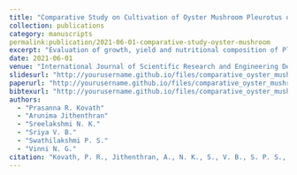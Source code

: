 ```yaml
---
title: "Comparative Study on Cultivation of Oyster Mushroom Pleurotus ostreatus on Different Substrates"
collection: publications
category: manuscripts
permalink:publication/2021-06-01-comparative-study-oyster-mushroom
excerpt: "Evaluation of growth, yield and nutritional composition of Pleurotus ostreatus on straw, coir pith, newspaper, sawdust and banana leaves."
date: 2021-06-01
venue: "International Journal of Scientific Research and Engineering Development"
slidesurl: "http://yourusername.github.io/files/comparative_oyster_mushroom_slides.pdf"
paperurl: "http://yourusername.github.io/files/comparative_oyster_mushroom_paper.pdf"
bibtexurl: "http://yourusername.github.io/files/comparative_oyster_mushroom.bib"
authors:
  - "Prasanna R. Kovath"
  - "Arunima Jithenthran"
  - "Sreelakshmi N. K."
  - "Sriya V. B."
  - "Swathilakshmi P. S."
  - "Vinni N. G."
citation: "Kovath, P. R., Jithenthran, A., N. K., S., V. B., S. P. S., &amp; V. N. G. (2021). Comparative Study on Cultivation of Oyster Mushroom Pleurotus ostreatus on Different Substrates. <i>International Journal of Scientific Research and Engineering Development</i>, 4(3), 1639–1643."
---
```

